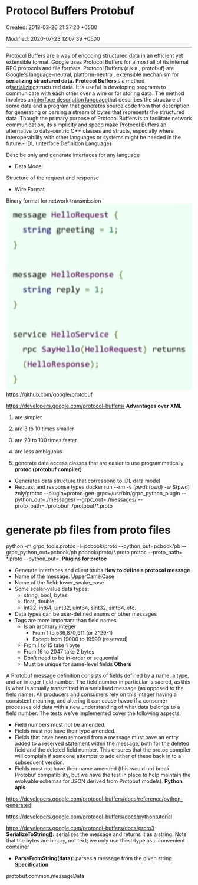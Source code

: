 # Protocol Buffers Protobuf

Created: 2018-03-26 21:37:20 +0500

Modified: 2020-07-23 12:07:39 +0500

---

Protocol Buffers are a way of encoding structured data in an efficient yet extensible format. Google uses Protocol Buffers for almost all of its internal RPC protocols and file formats.
Protocol Buffers (a.k.a., protobuf) are Google's language-neutral, platform-neutral, extensible mechanism for **serializing structured data.**
**Protocol Buffers**is a method of[serializing](https://en.wikipedia.org/wiki/Serialization)structured data. It is useful in developing programs to communicate with each other over a wire or for storing data. The method involves an[interface description language](https://en.wikipedia.org/wiki/Interface_description_language)that describes the structure of some data and a program that generates source code from that description for generating or parsing a stream of bytes that represents the structured data.
Though the primary purpose of Protocol Buffers is to facilitate network communication, its simplicity and speed make Protocol Buffers an alternative to data-centric C++ classes and structs, especially where interoperability with other languages or systems might be needed in the future.-   IDL (Interface Definition Language)

Descibe only and generate interfaces for any language
-   Data Model

Structure of the request and response
-   Wire Format

Binary format for network transmission
![message HelloRequest { string greeting • 1; message HeiloResponse { string reply service HeiloService { rpc SayHeiio(HelloRequest) returns (HeiloResponse); ](media/Protocol-Buffers-Protobuf-image1.png)
<https://github.com/google/protobuf>

<https://developers.google.com/protocol-buffers/>
**Advantages over XML**

1.  are simpler

2.  are 3 to 10 times smaller

3.  are 20 to 100 times faster

4.  are less ambiguous

5.  generate data access classes that are easier to use programmatically
**protoc (protobuf compiler)**
-   Generates data structure that correspond to IDL data model
-   Request and response types
docker run --rm -v $(pwd):$(pwd) -w $(pwd) znly/protoc --plugin=protoc-gen-grpc=/usr/bin/grpc_python_plugin --python_out=./messages/ --grpc_out=./messages/ --proto_path=./protobuf ./protobuf/*.proto
# generate pb files from proto files

python -m grpc_tools.protoc -I=pcbook/proto --python_out=pcbook/pb --grpc_python_out=pcbook/pb pcbook/proto/*.proto
protoc --proto_path=. *.proto --python_out=.
**Plugins for protoc**
-   Generate interfaces and client stubs
**How to define a protocol message**
-   Name of the message: UpperCamelCase
-   Name of the field: lower_snake_case
-   Some scalar-value data types:
    -   string, bool, bytes
    -   float, double
    -   int32, int64, uint32, uint64, sint32, sint64, etc.
-   Data types can be user-defined enums or other messages
-   Tags are more important than field names
    -   Is an arbitrary integer
        -   From 1 to 536,870,911 (or 2^29-1)
        -   Except from 19000 to 19999 (reserved)
    -   From 1 to 15 take 1 byte
    -   From 16 to 2047 take 2 bytes
    -   Don't need to be in-order or sequential
    -   Must be unique for same-level fields
**Others**

A Protobuf message definition consists of fields defined by a name, a type, and an integer field number. The field number in particular is sacred, as this is what is actually transmitted in a serialised message (as opposed to the field name). All producers and consumers rely on this integer having a consistent meaning, and altering it can cause havoc if a consumer processes old data with a new understanding of what data belongs to a field number.
The tests we've implemented cover the following aspects:
-   Field numbers must not be amended.
-   Fields must not have their type amended.
-   Fields that have been removed from a message must have an entry added to a reserved statement within the message, both for the deleted field and the deleted field number. This ensures that the protoc compiler will complain if someone attempts to add either of these back in to a subsequent version.
-   Fields must not have their name amended (this would not break Protobuf compatibility, but we have the test in place to help maintain the evolvable schemas for JSON derived from Protobuf models).
**Python apis**

<https://developers.google.com/protocol-buffers/docs/reference/python-generated>

<https://developers.google.com/protocol-buffers/docs/pythontutorial>

<https://developers.google.com/protocol-buffers/docs/proto3>-   **SerializeToString():** serializes the message and returns it as a string. Note that the bytes are binary, not text; we only use thestrtype as a convenient container
-   **ParseFromString(data):** parses a message from the given string
**Specification**

protobuf.common.messageData

